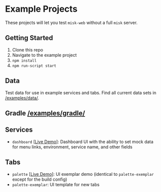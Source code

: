 # Example Projects

These projects will let you test `misk-web` without a full `misk` server.

## Getting Started

1. Clone this repo
1. Navigate to the example project
1. `npm install`
1. `npm run-script start`

## Data

Test data for use in example services and tabs. Find all current data sets in [/examples/data/](https://square.github.io/misk-web/examples/data/).

## Gradle [/examples/gradle/](https://square.github.io/misk-web/examples/gradle/)

## Services

- `dashboard` [[Live Demo](https://square.github.io/misk-web/examples/services/dashboard/demo/)]: Dashboard UI with the ability to set mock data for menu links, environment, service name, and other fields

## Tabs

- `palette` [[Live Demo](https://square.github.io/misk-web/examples/tabs/palette-exemplar/demo/)]: UI exemplar demo (identical to `palette-exemplar` except for the build config)
- `palette-exemplar`: UI template for new tabs
